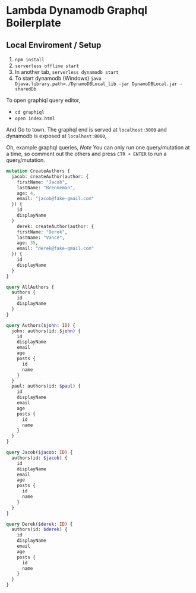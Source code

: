 # Lambda Dynamodb Graphql Boilerplate

## Local Enviroment / Setup

1. `npm install`
2. `serverless offline start`
3. In another tab, `serverless dynamodb start`
4. To start dynamodb (Windows) `java -Djava.library.path=./DynamoDBLocal_lib -jar DynamoDBLocal.jar -sharedDb`

To open graphiql query editor,
* `cd graphiql`
* `open index.html`

And Go to town. The graphql end is served at `localhost:3000` and dynamodb is exposed at `localhost:8000`,

Oh, example graphql queries,
*Note* You can only run one query/mutation at a time, so comment out the others and press `CTR + ENTER` to run a query/mutation.


```graphql
mutation CreateAuthors {
  jacob: createAuthor(author: {
    firstName: "Jacob",
    lastName: "Brenneman",
    age: 4,
    email: "jacob@fake-gmail.com"
  }) {
    id
    displayName
  }
	derek: createAuthor(author: {
    firstName: "Derek",
    lastName: "Vance",
    age: 35,
    email: "derek@fake-gmail.com"
  }) {
    id
    displayName
  }
}

query AllAuthors {
  authors {
    id
    displayName
  }
}

query Authors($john: ID) {
  john: authors(id: $john) {
    id
    displayName
    email
    age
    posts {
      id
      name
    }
  }
  paul: authors(id: $paul) {
    id
    displayName
    email
    age
    posts {
      id
      name
    }
  }
}

query Jacob($jacob: ID) {
  authors(id: $jacob) {
    id
    displayName
    email
    age
    posts {
      id
      name
    }
  }
}

query Derek($derek: ID) {
  authors(id: $derek) {
    id
    displayName
    email
    age
    posts {
      id
      name
    }
  }
}
```
